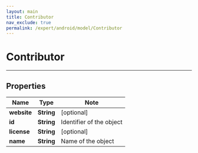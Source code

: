 ```yaml
---
layout: main
title: Contributor
nav_exclude: true
permalink: /expert/android/model/Contributor
---
```


# Contributor

---

## Properties

Name | Type | Note
---- | ---- | ----
**website** | **String** | [optional] 
**id** | **String** | Identifier of the object 
**license** | **String** | [optional] 
**name** | **String** | Name of the object 

